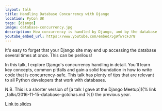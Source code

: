 ```yaml
---
layout: talk
title: Handling Database Concurrency with Django
location: PyCon UK
tags: [django]
image: database-concurrency.jpg
description: How concurrency is handled by Django, and by the database.
youtube_embed_url: https://www.youtube.com/embed/5g9fwYcF3r8
---
```

It's easy to forget that your Django site may end up accessing the database several times at once. This can be perilous!

In this talk, I explore Django's concurrency handling in detail. You'll learn key concepts, common pitfalls
and gain a solid foundation in how to write code that is concurrency-safe. This talk has plenty of tips that
are relevant to all Python developers that work with databases.

N.B. This is a shorter version of [a talk I gave at the Django Meetup]({% link _talks/2016-11-15-database-gotchas.md %}) the previous year.

[Link to slides](http://slides.com/davidseddon/db-concurrency)
